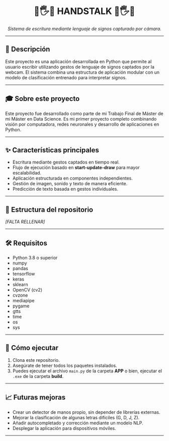 <h1 align="center">🤖🖐️📣    HANDSTALK    📣🖐️🤖</h1>

<p align="center"><em>Sistema de escritura mediante lenguaje de signos capturado por cámara.</em></p>

<hr>

<h2>📄 Descripción</h2>
<p>Este proyecto es una aplicación desarrollada en Python que permite al usuario escribir utilizando gestos de lenguaje de signos captados por la webcam. 
El sistema combina una estructura de aplicación modular con un modelo de clasificación entrenado para interpretar signos.</p>


<hr>

<h2>🎓 Sobre este proyecto </h2>
<p>Este proyecto fue desarrollado como parte de mi Trabajo Final de Máster de mi Máster en Data Science.  
Es mi primer proyecto completo combinando visión por computadora, redes neuronales y desarrollo de aplicaciones en Python.</p>



<hr>

<h2>✨ Características principales</h2>
<ul>
<li>Escritura mediante gestos captados en tiempo real.</li>
<li>Flujo de ejecución basado en <strong>start-update-draw</strong> para mayor escalabilidad.</li>
<li>Aplicación estructurada en componentes independientes.</li>
<li>Gestión de imagen, sonido y texto de manera eficiente.</li>
<li>Predicción de texto basada en gestos individuales.</li>
</ul>

<hr>

<h2>📁 Estructura del repositorio</h2>
<p><em>[FALTA RELLENAR]</em></p>

<hr>

<h2>🛠️ Requisitos</h2>
<ul>
<li>Python 3.8 o superior</li>
<li>numpy</li>
<li>pandas</li>
<li>tensorflow</li>
<li>keras</li>
<li>sklearn</li>
<li>OpenCV (cv2)</li>
<li>cvzone</li>
<li>mediapipe</li>
<li>pygame</li>
<li>gtts</li>
<li>time</li>
<li>os</li>
<li>sys</li>
</ul>

<hr>

<h2>🚀 Cómo ejecutar</h2>
<ol>
<li>Clona este repositorio.</li>
<li>Asegúrate de tener todos los paquetes instalados.</li>
<li>Puedes ejecutar el archivo <code>main.py</code> de la carpeta <strong>APP</strong> o bien, ejecutar el <code>.exe</code> de la carpeta <strong>build</strong>.</li>
</ol>

<hr>

<h2>📈 Futuras mejoras</h2>
<ul>
<li>Crear un detector de manos propio, sin depender de librerías externas.</li>
<li>Mejorar la clasificación de algunas letras difíciles (G, D, J, Z).</li>
<li>Añadir autocompletado y corrección mediante un modelo NLP.</li>
<li>Desplegar la aplicación para dispositivos móviles.</li>
</ul>

<hr>
